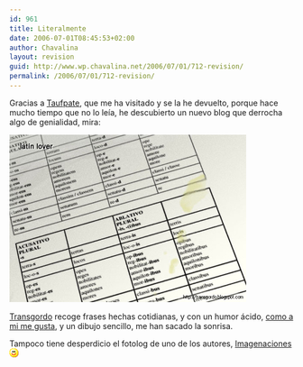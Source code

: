```yaml
---
id: 961
title: Literalmente
date: 2006-07-01T08:45:53+02:00
author: Chavalina
layout: revision
guid: http://www.wp.chavalina.net/2006/07/01/712-revision/
permalink: /2006/07/01/712-revision/
---
```

Gracias a <a href="http://www.taufpate.com/" target="_blank">Taufpate</a>, que me ha visitado y se la he devuelto, porque hace mucho tiempo que no lo le&iacute;a, he descubierto un nuevo blog que derrocha algo de genialidad, mira:

<p class="imgcentro">
  <img src="/imagenes/fotos/latinlover.jpg" alt="Latin lover: alguien se excitó leyendo el diccionario..." />
</p>

<a href="http://transgordo.blogspot.com" target="_blank">Transgordo</a> recoge frases hechas cotidianas, y con un humor ácido, <a href="http://chavalina.net/comentar.php?idpost=582" target="_blank">como a mi me gusta</a>, y un dibujo sencillo, me han sacado la sonrisa.

Tampoco tiene desperdicio el fotolog de uno de los autores, <a href="http://imagenaciones.blogspot.com" target="_blank">Imagenaciones</a>![emo](/imagenes/emoticonos/sonrisa.gif)